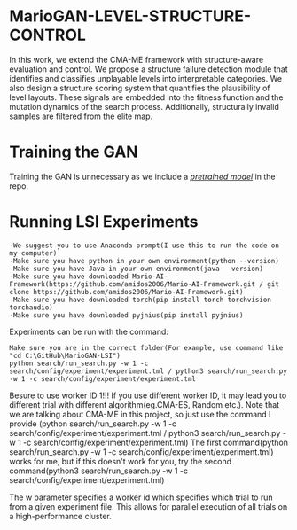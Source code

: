 # MarioGAN-LEVEL-STRUCTURE-CONTROL
In this work, we extend the CMA-ME framework with structure-aware evaluation and control. We propose a structure failure detection module that identifies and classifies unplayable levels into interpretable categories. We also design a structure scoring system that quantifies the plausibility of level layouts. These signals are embedded into the fitness function and the mutation dynamics of the search process. Additionally, structurally invalid samples are filtered from the elite map.

# Training the GAN

Training the GAN is unnecessary as we include a *[pretrained model](https://github.com/icaros-usc/MarioGAN-LSI/blob/master/GANTrain/samples/netG_epoch_4999_7684.pth)* in the repo.

# Running LSI Experiments
```
-We suggest you to use Anaconda prompt(I use this to run the code on my computer)
-Make sure you have python in your own environment(python --version)
-Make sure you have Java in your own environment(java --version)
-Make sure you have downloaded Mario-AI-Framework(https://github.com/amidos2006/Mario-AI-Framework.git / git clone https://github.com/amidos2006/Mario-AI-Framework.git)
-Make sure you have downloaded torch(pip install torch torchvision torchaudio)
-Make sure you have downloaded pyjnius(pip install pyjnius)
```
Experiments can be run with the command:
```
Make sure you are in the correct folder(For example, use command like "cd C:\GitHub\MarioGAN-LSI")
python search/run_search.py -w 1 -c search/config/experiment/experiment.tml / python3 search/run_search.py -w 1 -c search/config/experiment/experiment.tml
```
Besure to use worker ID 1!!! If you use different worker ID, it may lead you to different trial with different algorithm(eg.CMA-ES, Random etc.). Note that we are talking about CMA-ME in this project, so just use the command I provide
(python search/run_search.py -w 1 -c search/config/experiment/experiment.tml / python3 search/run_search.py -w 1 -c search/config/experiment/experiment.tml)
The first command(python search/run_search.py -w 1 -c search/config/experiment/experiment.tml) works for me, but if this doesn't work for you, try the second command(python3 search/run_search.py -w 1 -c search/config/experiment/experiment.tml)

The w parameter specifies a worker id which specifies which trial to run from a given experiment file. This allows for parallel execution of all trials on a high-performance cluster.
